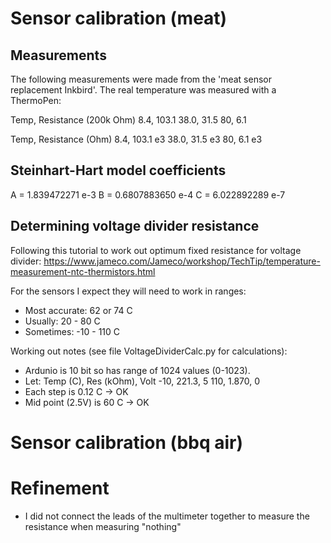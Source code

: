 # Sensor calibration (meat)

## Measurements
The following measurements were made from the 'meat sensor replacement Inkbird'. The real temperature was measured with a ThermoPen:

Temp, Resistance (200k Ohm)
8.4, 103.1
38.0, 31.5
80, 6.1

Temp, Resistance (Ohm)
8.4, 103.1 e3
38.0, 31.5 e3
80, 6.1 e3

## Steinhart-Hart model coefficients
A = 1.839472271 e-3
B = 0.6807883650 e-4
C = 6.022892289 e-7

## Determining voltage divider resistance
Following this tutorial to work out optimum fixed resistance for voltage divider: https://www.jameco.com/Jameco/workshop/TechTip/temperature-measurement-ntc-thermistors.html

For the sensors I expect they will need to work in ranges:
* Most accurate: 62 or 74 C
* Usually: 20 - 80 C
* Sometimes: -10 - 110 C

Working out notes (see file VoltageDividerCalc.py for calculations):
* Ardunio is 10 bit so has range of 1024 values (0-1023).
* Let: 
Temp (C), Res (kOhm), Volt
-10, 221.3, 5
110, 1.870, 0
* Each step is 0.12 C -> OK
* Mid point (2.5V) is 60 C -> OK



# Sensor calibration (bbq air)

# Refinement
* I did not connect the leads of the multimeter together to measure the resistance when measuring "nothing"